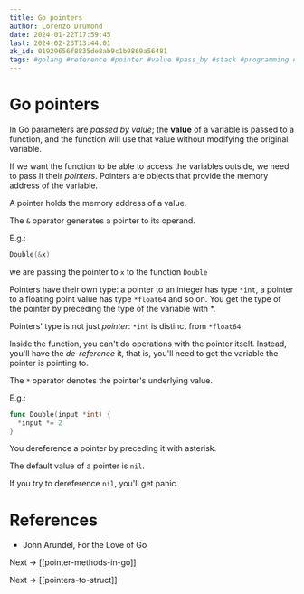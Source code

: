 ```yaml
---
title: Go pointers
author: Lorenzo Drumond
date: 2024-01-22T17:59:45
last: 2024-02-23T13:44:01
zk_id: 01929656f8835de8ab9c1b9869a56481
tags: #golang #reference #pointer #value #pass_by #stack #programming #heap #for_the_love_of_go
---
```



# Go pointers
In Go parameters are _passed by value_; the __value__ of a variable is passed to a function, and the function will use that value without modifying the original variable.

If we want the function to be able to access the variables outside, we need to pass it their _pointers_. Pointers are objects that provide the memory address of the variable.

A pointer holds the memory address of a value.

The `&` operator generates a pointer to its operand.

E.g.:
```go
Double(&x)
```

we are passing the pointer to `x` to the function `Double`

Pointers have their own type: a pointer to an integer has type `*int`, a pointer to a floating point value has type `*float64` and so on. You get the type of the pointer by preceding the type of the variable with *.

Pointers' type is not just _pointer_: `*int` is distinct from `*float64`.


Inside the function, you can't do operations with the pointer itself. Instead, you'll have the _de-reference_ it, that is, you'll need to get the variable the pointer is pointing to.

The `*` operator denotes the pointer's underlying value.

E.g.:
```go
func Double(input *int) {
  *input *= 2
}
```

You dereference a pointer by preceding it with asterisk.

The default value of a pointer is `nil`.

If you try to dereference `nil`, you'll get panic.

# References
- John Arundel, For the Love of Go

Next -> [[pointer-methods-in-go]]

Next -> [[pointers-to-struct]]

